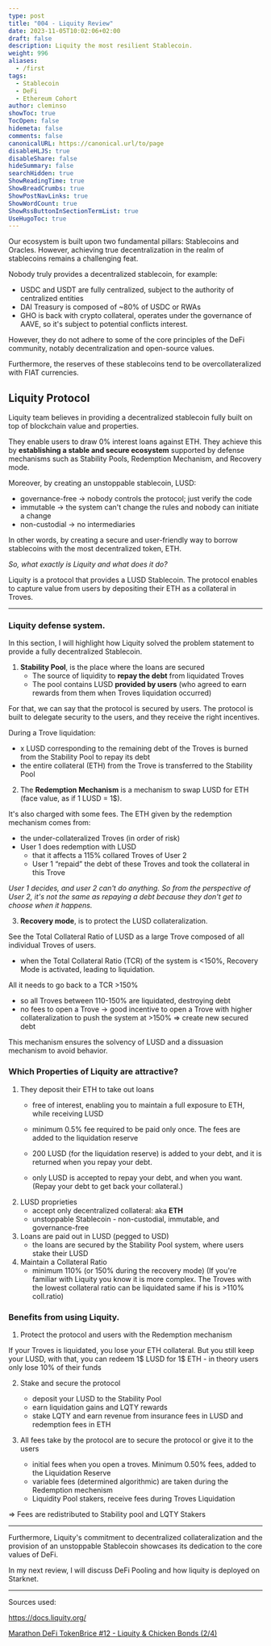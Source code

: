 ```yaml
---
type: post
title: "004 - Liquity Review"
date: 2023-11-05T10:02:06+02:00
draft: false
description: Liquity the most resilient Stablecoin.
weight: 996
aliases:
  - /first
tags:
  - Stablecoin
  - DeFi
  - Ethereum Cohort
author: cleminso
showToc: true
TocOpen: false
hidemeta: false
comments: false
canonicalURL: https://canonical.url/to/page
disableHLJS: true
disableShare: false
hideSummary: false
searchHidden: true
ShowReadingTime: true
ShowBreadCrumbs: true
ShowPostNavLinks: true
ShowWordCount: true
ShowRssButtonInSectionTermList: true
UseHugoToc: true
---
```


Our ecosystem is built upon two fundamental pillars: Stablecoins and Oracles. However, achieving true decentralization in the realm of stablecoins remains a challenging feat.

Nobody truly provides a decentralized stablecoin, for example:
- USDC and USDT are fully centralized,  subject to the authority of centralized entities
- DAI Treasury is composed of ~80% of USDC or RWAs
- GHO is back with crypto collateral, operates under the governance of AAVE, so it's subject to potential conflicts interest.

However, they do not adhere to some of the core principles of the DeFi community, notably decentralization and open-source values. 

Furthermore, the reserves of these stablecoins tend to be overcollateralized with FIAT currencies.

## Liquity Protocol

Liquity team believes in providing a decentralized stablecoin fully built on top of blockchain value and properties. 

They enable users to draw 0% interest loans against ETH. They achieve this by **establishing a stable and secure ecosystem** supported by defense mechanisms such as Stability Pools, Redemption Mechanism, and Recovery mode.

Moreover, by creating an unstoppable stablecoin, LUSD:
- governance-free → nobody controls the protocol; just verify the code
- immutable → the system can't change the rules and nobody can initiate a change
- non-custodial → no intermediaries

In other words, by creating a secure and user-friendly way to borrow stablecoins with the most decentralized token, ETH.

*So, what exactly is Liquity and what does it do?*

Liquity is a protocol that provides a LUSD Stablecoin. The protocol enables to capture value from users by depositing their ETH as a collateral in Troves.

--- 

### Liquity defense system.

In this section, I will highlight how Liquity solved the problem statement to provide a fully decentralized Stablecoin.

1. **Stability Pool**, is the place where the loans are secured
	- The source of liquidity to **repay the debt** from liquidated Troves
	- The pool contains LUSD **provided by users** (who agreed to earn rewards from them when Troves liquidation occurred)
	
For that, we can say that the protocol is secured by users. The protocol is built to delegate security to the users, and they receive the right incentives.

During a Trove liquidation:
- x LUSD corresponding to the remaining debt of the Troves is burned from the Stability Pool to repay its debt
- the entire collateral (ETH) from the Trove is transferred to the Stability Pool

2. The **Redemption Mechanism** is a mechanism to swap LUSD for ETH (face value, as if 1 LUSD = 1$). 

It's also charged with some fees. The ETH given by the redemption mechanism comes from:
- the under-collateralized Troves (in order of risk)
- User 1 does redemption with LUSD
    - that it affects a 115% collared Troves of User 2
    - User 1 “repaid” the debt of these Troves and took the collateral in this Trove

*User 1 decides, and user 2 can't do anything. So from the perspective of User 2, it's not the same as repaying a debt because they don't get to choose when it happens.*

3. **Recovery mode**, is to protect the LUSD collateralization. 

See the Total Collateral Ratio of LUSD as a large Trove composed of all individual Troves of users.
- when the Total Collateral Ratio (TCR) of the system is <150%, Recovery Mode is activated, leading to liquidation. 

All it needs to go back to a TCR >150%

- so all Troves between 110-150% are liquidated, destroying debt
- no fees to open a Trove → good incentive to open a Trove with higher collateralization to push the system at >150% => create new secured debt

This mechanism ensures the solvency of LUSD and a dissuasion mechanism to avoid behavior.

### Which Properties of Liquity are attractive?

1. They deposit their ETH to take out loans
	- free of interest, enabling you to maintain a full exposure to ETH, while receiving LUSD
	- minimum 0.5% fee required to be paid only once. The fees are added to the liquidation reserve

	- 200 LUSD (for the liquidation reserve) is added to your debt, and it is returned when you repay your debt.
	- only LUSD is accepted to repay your debt, and when you want. (Repay your debt to get back your collateral.)
2. LUSD proprieties
	- accept only decentralized collateral: aka **ETH**
	- unstoppable Stablecoin - non-custodial, immutable, and governance-free
3. Loans are paid out in LUSD (pegged to USD)
	- the loans are secured by the Stability Pool system, where users stake their LUSD
4. Maintain a Collateral Ratio
	- minimum 110% (or 150% during the recovery mode)
(If you're familiar with Liquity you know it is more complex. The Troves with the lowest collateral ratio can be liquidated same if his is >110% coll.ratio)

### Benefits from using Liquity.

1. Protect the protocol and users with the Redemption mechanism

If your Troves is liquidated, you lose your ETH collateral. But you still keep your LUSD, with that, you can redeem 1$ LUSD for 1$ ETH
    - in theory users only lose 10% of their funds

2. Stake and secure the protocol
	- deposit your LUSD to the Stability Pool
	- earn liquidation gains and LQTY rewards
	- stake LQTY and earn revenue from insurance fees in LUSD and redemption fees in ETH

3. All fees take by the protocol are to secure the protocol or give it to the users
	- initial fees when you open a troves. Minimum 0.50% fees, added to the Liquidation Reserve
	- variable fees (determined algorithmic) are taken during the Redemption mechenism
	- Liquidity Pool stakers, receive fees during Troves Liquidation

=> Fees are redistributed to Stability pool and LQTY Stakers

--- 

Furthermore, Liquity's commitment to decentralized collateralization and the provision of an unstoppable Stablecoin showcases its dedication to the core values of DeFi.

In my next review, I will discuss DeFi Pooling and how liquity is deployed on Starknet.

--- 

Sources used:

https://docs.liquity.org/

[Marathon DeFi TokenBrice #12 - Liquity & Chicken Bonds (2/4)
](https://www.youtube.com/watch?v=IDAqnCXcAXU)
